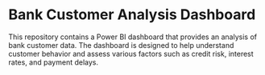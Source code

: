 # Bank Customer Analysis Dashboard
This repository contains a Power BI dashboard that provides an analysis of bank customer data. The dashboard is designed to help understand customer behavior and assess various factors such as credit risk, interest rates, and payment delays.
